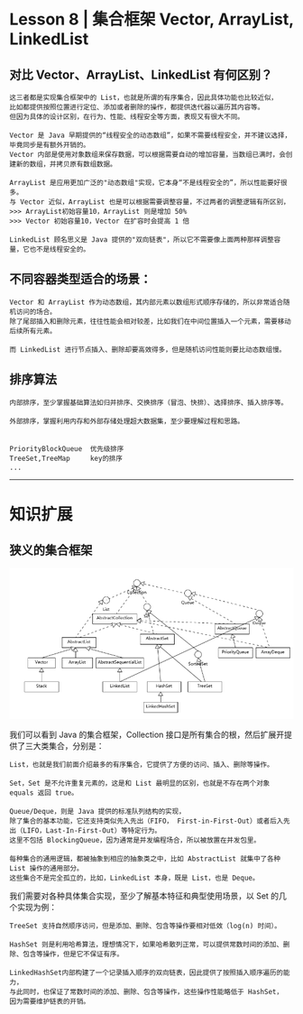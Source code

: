 # Lesson 8 | 集合框架 Vector, ArrayList, LinkedList

## 对比 Vector、ArrayList、LinkedList 有何区别？
	这三者都是实现集合框架中的 List，也就是所谓的有序集合，因此具体功能也比较近似，
	比如都提供按照位置进行定位、添加或者删除的操作，都提供迭代器以遍历其内容等。
	但因为具体的设计区别，在行为、性能、线程安全等方面，表现又有很大不同。

	Vector 是 Java 早期提供的“线程安全的动态数组”，如果不需要线程安全，并不建议选择，毕竟同步是有额外开销的。
	Vector 内部是使用对象数组来保存数据，可以根据需要自动的增加容量，当数组已满时，会创建新的数组，并拷贝原有数组数据。

	ArrayList 是应用更加广泛的"动态数组"实现，它本身“不是线程安全的”，所以性能要好很多。
	与 Vector 近似，ArrayList 也是可以根据需要调整容量，不过两者的调整逻辑有所区别，
	>>> ArrayList初始容量10，ArrayList 则是增加 50%
	>>> Vector 初始容量10，Vector 在扩容时会提高 1 倍

	LinkedList 顾名思义是 Java 提供的"双向链表"，所以它不需要像上面两种那样调整容量，它也不是线程安全的。
	

## 不同容器类型适合的场景：
	Vector 和 ArrayList 作为动态数组，其内部元素以数组形式顺序存储的，所以非常适合随机访问的场合。
	除了尾部插入和删除元素，往往性能会相对较差，比如我们在中间位置插入一个元素，需要移动后续所有元素。

	而 LinkedList 进行节点插入、删除却要高效得多，但是随机访问性能则要比动态数组慢。	


## 排序算法
	内部排序，至少掌握基础算法如归并排序、交换排序（冒泡、快排）、选择排序、插入排序等。

	外部排序，掌握利用内存和外部存储处理超大数据集，至少要理解过程和思路。
	
	
	PriorityBlockQueue 	优先级排序
	TreeSet,TreeMap		key的排序
	...

--- 

# 知识扩展

## 狭义的集合框架
![](img/collection.png)	


我们可以看到 Java 的集合框架，Collection 接口是所有集合的根，然后扩展开提供了三大类集合，分别是：

	List，也就是我们前面介绍最多的有序集合，它提供了方便的访问、插入、删除等操作。

	Set，Set 是不允许重复元素的，这是和 List 最明显的区别，也就是不存在两个对象 equals 返回 true。

	Queue/Deque，则是 Java 提供的标准队列结构的实现，
	除了集合的基本功能，它还支持类似先入先出（FIFO， First-in-First-Out）或者后入先出（LIFO，Last-In-First-Out）等特定行为。
	这里不包括 BlockingQueue，因为通常是并发编程场合，所以被放置在并发包里。

	每种集合的通用逻辑，都被抽象到相应的抽象类之中，比如 AbstractList 就集中了各种 List 操作的通用部分。
	这些集合不是完全孤立的，比如，LinkedList 本身，既是 List，也是 Deque。


我们需要对各种具体集合实现，至少了解基本特征和典型使用场景，以 Set 的几个实现为例：

	TreeSet 支持自然顺序访问，但是添加、删除、包含等操作要相对低效（log(n) 时间）。
	
	HashSet 则是利用哈希算法，理想情况下，如果哈希散列正常，可以提供常数时间的添加、删除、包含等操作，但是它不保证有序。

	LinkedHashSet内部构建了一个记录插入顺序的双向链表，因此提供了按照插入顺序遍历的能力，
	与此同时，也保证了常数时间的添加、删除、包含等操作，这些操作性能略低于 HashSet，
	因为需要维护链表的开销。